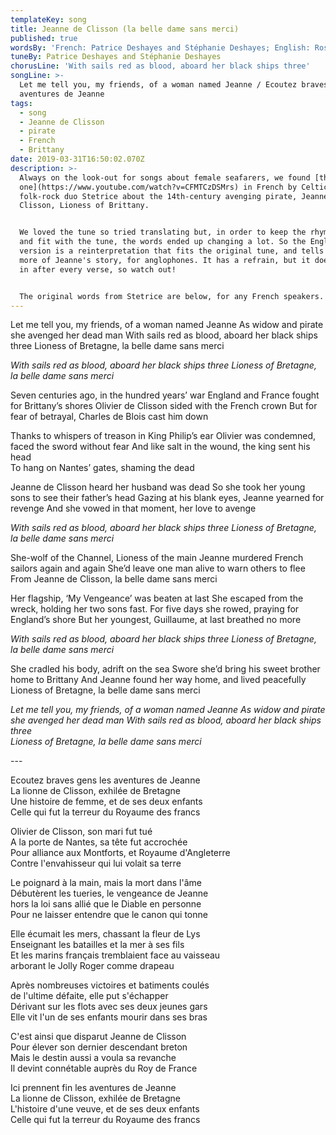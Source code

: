 ```yaml
---
templateKey: song
title: Jeanne de Clisson (la belle dame sans merci)
published: true
wordsBy: 'French: Patrice Deshayes and Stéphanie Deshayes; English: Rosie Sharkey'
tuneBy: Patrice Deshayes and Stéphanie Deshayes
chorusLine: 'With sails red as blood, aboard her black ships three'
songLine: >-
  Let me tell you, my friends, of a woman named Jeanne / Ecoutez braves gens les
  aventures de Jeanne
tags:
  - song
  - Jeanne de Clisson
  - pirate
  - French
  - Brittany
date: 2019-03-31T16:50:02.070Z
description: >-
  Always on the look-out for songs about female seafarers, we found [this
  one](https://www.youtube.com/watch?v=CFMTCzDSMrs) in French by Celtic
  folk-rock duo Stetrice about the 14th-century avenging pirate, Jeanne de
  Clisson, Lioness of Brittany. 


  We loved the tune so tried translating but, in order to keep the rhyme scheme
  and fit with the tune, the words ended up changing a lot. So the English
  version is a reinterpretation that fits the original tune, and tells a bit
  more of Jeanne's story, for anglophones. It has a refrain, but it doesn't kick
  in after every verse, so watch out!


  The original words from Stetrice are below, for any French speakers.
---
```

Let me tell you, my friends, of a woman named Jeanne
As widow and pirate she avenged her dead man
With sails red as blood, aboard her black ships three
Lioness of Bretagne, la belle dame sans merci

_With sails red as blood, aboard her black ships three_
_Lioness of Bretagne, la belle dame sans merci_

Seven centuries ago, in the hundred years’ war
England and France fought for Brittany’s shores
Olivier de Clisson sided with the French crown
But for fear of betrayal, Charles de Blois cast him down

Thanks to whispers of treason in King Philip’s ear
Olivier was condemned, faced the sword without fear
And like salt in the wound, the king sent his head\
To hang on Nantes’ gates, shaming the dead

Jeanne de Clisson heard her husband was dead
So she took her young sons to see their father’s head
Gazing at his blank eyes, Jeanne yearned for revenge
And she vowed in that moment, her love to avenge

_With sails red as blood, aboard her black ships three_
_Lioness of Bretagne, la belle dame sans merci_

She-wolf of the Channel, Lioness of the main
Jeanne murdered French sailors again and again
She’d leave one man alive to warn others to flee
From Jeanne de Clisson, la belle dame sans merci

Her flagship, ‘My Vengeance’ was beaten at last
She escaped from the wreck, holding her two sons fast. 
For five days she rowed, praying for England’s shore
But her youngest, Guillaume, at last breathed no more

_With sails red as blood, aboard her black ships three_
_Lioness of Bretagne, la belle dame sans merci_

She cradled his body, adrift on the sea
Swore she’d bring his sweet brother home to Brittany
And Jeanne found her way home, and lived peacefully
Lioness of Bretagne, la belle dame sans merci

_Let me tell you, my friends, of a woman named Jeanne_
_As widow and pirate she avenged her dead man_
_With sails red as blood, aboard her black ships three_\
_Lioness of Bretagne, la belle dame sans merci_

\---

Ecoutez braves gens les aventures de Jeanne\
La lionne de Clisson, exhilée de Bretagne\
Une histoire de femme, et de ses deux enfants\
Celle qui fut la terreur du Royaume des francs

Olivier de Clisson, son mari fut tué\
A la porte de Nantes, sa tête fut accrochée\
Pour alliance aux Montforts, et Royaume d'Angleterre\
Contre l'envahisseur qui lui volait sa terre

Le poignard à la main, mais la mort dans l'âme\
Débutèrent les tueries, le vengeance de Jeanne\
hors la loi sans allié que le Diable en personne\
Pour ne laisser entendre que le canon qui tonne

Elle écumait les mers, chassant la fleur de Lys\
Enseignant les batailles et la mer à ses fils\
Et les marins français tremblaient face au vaisseau\
arborant le Jolly Roger comme drapeau

Après nombreuses victoires et batiments coulés\
de l'ultime défaite, elle put s'échapper\
Dérivant sur les flots avec ses deux jeunes gars\
Elle vit l'un de ses enfants mourir dans ses bras

C'est ainsi que disparut Jeanne de Clisson\
Pour élever son dernier descendant breton\
Mais le destin aussi a voula sa revanche\
Il devint connétable auprès du Roy de France

Ici prennent fin les aventures de Jeanne\
La lionne de Clisson, exhilée de Bretagne\
L'histoire d'une veuve, et de ses deux enfants\
Celle qui fut la terreur du Royaume des francs
